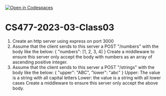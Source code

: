 [![Open in Codespaces](https://classroom.github.com/assets/launch-codespace-f4981d0f882b2a3f0472912d15f9806d57e124e0fc890972558857b51b24a6f9.svg)](https://classroom.github.com/open-in-codespaces?assignment_repo_id=10425428)
# CS477-2023-03-Class03
1. Create an http server using express on port 3000
2. Assume that the client sends to this server a POST "/numbers"  with the body like the below:
{
  "numbers": [1, 2, 3, 4] 
}
Create a middleware to ensure this server only accept the body with numbers as an array of ascending positive integer.
3. Assume that the client sends to this server a POST "/strings"  with the body like the below:
{
  "upper": "ABC",
  "lower": "abc"
}
Upper: The value is a string with all capital letters
Lower: the value is a string with all lower cases
Create a middleware to ensure this server only accept the above body.
